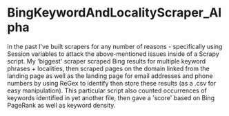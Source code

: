 # BingKeywordAndLocalityScraper_Alpha
in the past I've built scrapers for any number of reasons - specifically using Session variables to attack the above-mentioned issues inside of a Scrapy script. My 'biggest' scraper scraped Bing results for multiple keyword phrases + localities, then scraped pages on the domain linked from the landing page as well as the landing page for email addresses and phone numbers by using ReGex to identify then store these results (as a .csv for easy manipulation). This particular script also counted occurrences of keywords identified in yet another file, then gave a 'score' based on Bing PageRank as well as keyword density.


